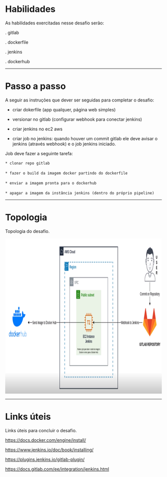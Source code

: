 # Habilidades

As habilidades exercitadas nesse desafio serão:

. gitlab

. dockerfile

. jenkins

. dockerhub

---

# Passo a passo

A seguir as instruções que dever ser seguidas para completar o desafio:

- criar dokerfile (app qualquer, página web simples)

- versionar no gitlab (configurar webhook para conectar jenkins)

- criar jenkins no ec2 aws

- criar job no jenkins: quando houver um commit gitlab ele deve avisar o jenkins (através webhook) e o job jenkins iniciado.

Job deve fazer a seguinte tarefa:

    * clonar repo gitlab

    * fazer o build da imagem docker partindo do dockerfile

    * enviar a imagem pronta para o dockerhub

    * apagar a imagem da instância jenkins (dentro do próprio pipeline)

---

# Topologia

Topologia do desafio.

<img src="./img/topologia-desafio-1.png" width="1000" height="500">

---

# Links úteis

Links úteis para concluir o desafio.

https://docs.docker.com/engine/install/

https://www.jenkins.io/doc/book/installing/

https://plugins.jenkins.io/gitlab-plugin/

https://docs.gitlab.com/ee/integration/jenkins.html
